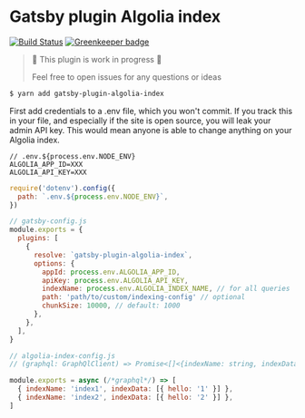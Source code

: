 # Gatsby plugin Algolia index

[![Build Status](https://travis-ci.org/kdichev/gatsby-plugin-algolia-index.svg?branch=master)](https://travis-ci.org/kdichev/gatsby-plugin-algolia-index) [![Greenkeeper badge](https://badges.greenkeeper.io/kdichev/gatsby-plugin-algolia-index.svg)](https://greenkeeper.io/)

> 🚧 This plugin is work in progress 🚧
>
> Feel free to open issues for any questions or ideas

```sh
$ yarn add gatsby-plugin-algolia-index
```

First add credentials to a .env file, which you won't commit. If you track this in your file, and especially if the site is open source, you will leak your admin API key. This would mean anyone is able to change anything on your Algolia index.

```env
// .env.${process.env.NODE_ENV}
ALGOLIA_APP_ID=XXX
ALGOLIA_API_KEY=XXX
```

```js
require('dotenv').config({
  path: `.env.${process.env.NODE_ENV}`,
})

// gatsby-config.js
module.exports = {
  plugins: [
    {
      resolve: `gatsby-plugin-algolia-index`,
      options: {
        appId: process.env.ALGOLIA_APP_ID,
        apiKey: process.env.ALGOLIA_API_KEY,
        indexName: process.env.ALGOLIA_INDEX_NAME, // for all queries
        path: 'path/to/custom/indexing-config' // optional
        chunkSize: 10000, // default: 1000
      },
    },
  ],
}

// algolia-index-config.js
// (graphql: GraphQlClient) => Promise<[]<{indexName: string, indexData: []<any>}>>

module.exports = async (/*graphql*/) => [
  { indexName: 'index1', indexData: [{ hello: '1' }] },
  { indexName: 'index2', indexData: [{ hello: '2' }] },
]
```
